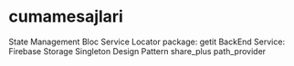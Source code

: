 # cumamesajlari
State Management Bloc
Service Locator package: getit
BackEnd Service: Firebase Storage
Singleton Design Pattern
share_plus 
path_provider 
